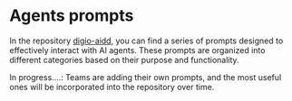 # Agents prompts

In the repository [digio-aidd](https://github.com/madeindigio/aidd/tree/main/agent-prompts), you can find a series of prompts designed to effectively interact with AI agents. These prompts are organized into different categories based on their purpose and functionality.

In progress....: Teams are adding their own prompts, and the most useful ones will be incorporated into the repository over time.

